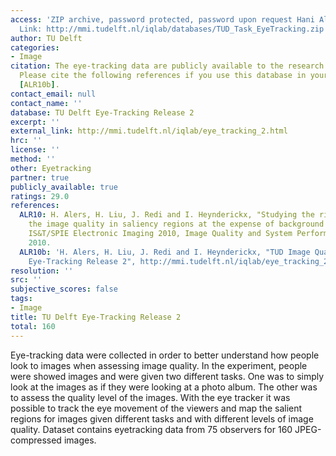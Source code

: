 ```yaml
---
access: 'ZIP archive, password protected, password upon request Hani Alers (Hani.Alers@Gmail.com)
  Link: http://mmi.tudelft.nl/iqlab/databases/TUD_Task_EyeTracking.zip'
author: TU Delft
categories:
- Image
citation: The eye-tracking data are publicly available to the research community.
  Please cite the following references if you use this database in your research [ALR10],
  [ALR10b].
contact_email: null
contact_name: ''
database: TU Delft Eye-Tracking Release 2
excerpt: ''
external_link: http://mmi.tudelft.nl/iqlab/eye_tracking_2.html
hrc: ''
license: ''
method: ''
other: Eyetracking
partner: true
publicly_available: true
ratings: 29.0
references:
  ALR10: H. Alers, H. Liu, J. Redi and I. Heynderickx, "Studying the risks of optimizing
    the image quality in saliency regions at the expense of background content ",
    IS&T/SPIE Electronic Imaging 2010, Image Quality and System Performance VII, Jan
    2010.
  ALR10b: 'H. Alers, H. Liu, J. Redi and I. Heynderickx, "TUD Image Quality Database:
    Eye-Tracking Release 2", http://mmi.tudelft.nl/iqlab/eye_tracking_2.html.'
resolution: ''
src: ''
subjective_scores: false
tags:
- Image
title: TU Delft Eye-Tracking Release 2
total: 160
---
```


Eye-tracking data were collected in order to better understand how people look to images when assessing image quality. In the experiment, people were showed images and were given two different tasks. One was to simply look at the images as if they were looking at a photo album. The other was to assess the quality level of the images. With the eye tracker it was possible to track the eye movement of the viewers and map the salient regions for images given different tasks and with different levels of image quality. Dataset contains eyetracking data from 75 observers for 160 JPEG-compressed images.